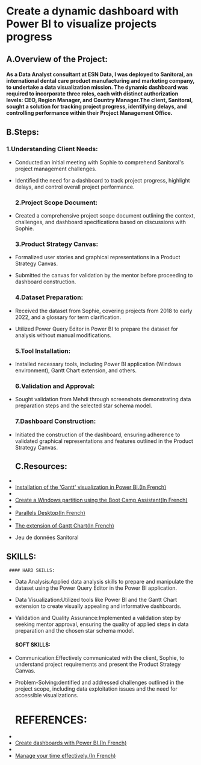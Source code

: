 #  Create a dynamic dashboard with Power BI to visualize projects progress

## A.Overview of the Project:
#### As a Data Analyst consultant at ESN Data, I was deployed to Sanitoral, an international dental care product manufacturing and marketing company, to undertake a data visualization mission. The dynamic dashboard was required to incorporate three roles, each with distinct authorization levels: CEO, Region Manager, and Country Manager.The client, Sanitoral, sought a solution for tracking project progress, identifying delays, and controlling performance within their Project Management Office.


## B.Steps:
  
   ### 1.Understanding Client Needs:
- Conducted an initial meeting with Sophie to comprehend Sanitoral's project management challenges.
- Identified the need for a dashboard to track project progress, highlight delays, and control overall project performance.
   ### 2.Project Scope Document:
- Created a comprehensive project scope document outlining the context, challenges, and dashboard specifications based on discussions with Sophie.

   ### 3.Product Strategy Canvas:
- Formalized user stories and graphical representations in a Product Strategy Canvas.
- Submitted the canvas for validation by the mentor before proceeding to dashboard construction.
 
   ### 4.Dataset Preparation:
- Received the dataset from Sophie, covering projects from 2018 to early 2022, and a glossary for term clarification.
- Utilized Power Query Editor in Power BI to prepare the dataset for analysis without manual modifications.
 
   ### 5.Tool Installation:
- Installed necessary tools, including Power BI application (Windows environment), Gantt Chart extension, and others.

   ### 6.Validation and Approval:
- Sought validation from Mehdi through screenshots demonstrating data preparation steps and the selected star schema model.
      
   ### 7.Dashboard Construction:
- Initiated the construction of the dashboard, ensuring adherence to validated graphical representations and features outlined in the Product Strategy Canvas.


  ## C.Resources:
 - <li><a href=https://s3.eu-west-1.amazonaws.com/course.oc-static.com/projects/DAN_V2_P8/Installation+Gantt+(1).pdf>Installation of the 'Gantt' visualization in Power BI.(In French)</a>
 - <li><a href=https://support.apple.com/fr-fr/102622#:~:text=Cr%C3%A9er%20une%20partition%20Windows%20%C3%A0,cl%C3%A9%20USB%20sur%20votre%20Mac.>Create a Windows partition using the Boot Camp Assistant(In French)</a>
 - <li><a href=https://download.parallels.com/desktop/v18/docs/fr_FR/Parallels%20Desktop%20User's%20Guide/index.htm>Parallels Desktop(In French)</a>
 - <li><a href=https://appsource.microsoft.com/fr-fr/product/power-bi-visuals/wa104380765?tab=overview>The extension of Gantt Chart(In French)</a>
 - Jeu de données Sanitoral 


  ## SKILLS:
     #### HARD SKILLS:
- Data Analysis:Applied data analysis skills to prepare and manipulate the dataset using the Power Query Editor in the Power BI application.
- Data Visualization:Utilized tools like Power BI and the Gantt Chart extension to create visually appealing and informative dashboards.
- Validation and Quality Assurance:Implemented a validation step by seeking mentor approval, ensuring the quality of applied steps in data preparation and the chosen star schema model.
     #### SOFT SKILLS:
- Communication:Effectively communicated with the client, Sophie, to understand project requirements and present the Product Strategy Canvas.
- Problem-Solving:dentified and addressed challenges outlined in the project scope, including data exploitation issues and the need for accessible visualizations.

  # REFERENCES:
 - <li><a href=https://openclassrooms.com/fr/courses/7110891-realisez-des-dashboards-avec-power-bi>Create dashboards with Power BI.(In French)</a>
 - <li><a href=https://openclassrooms.com/fr/courses/5944991-gerez-votre-temps-efficacement?archived-source=5166341>Manage your time effectively.(In French)</a>
